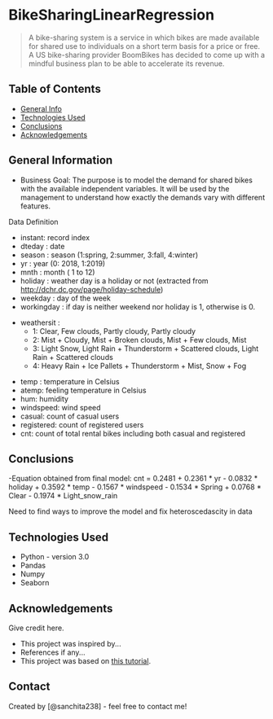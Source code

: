 # BikeSharingLinearRegression

> A bike-sharing system is a service in which bikes are made available for shared use to individuals on a short term basis for a price or free. A US bike-sharing provider BoomBikes has decided to come up with a mindful business plan to be able to accelerate its revenue.

## Table of Contents
* [General Info](#general-information)
* [Technologies Used](#technologies-used)
* [Conclusions](#conclusions)
* [Acknowledgements](#acknowledgements)

<!-- You can include any other section that is pertinent to your problem -->

## General Information
- Business Goal:
The purpose is to model the demand for shared bikes with the available independent variables. It will be used by the management to understand how exactly the demands vary with different features.

Data Definition
- instant: record index
- dteday : date
- season : season (1:spring, 2:summer, 3:fall, 4:winter)
- yr : year (0: 2018, 1:2019)
- mnth : month ( 1 to 12)
- holiday : weather day is a holiday or not (extracted from http://dchr.dc.gov/page/holiday-schedule)
- weekday : day of the week
- workingday : if day is neither weekend nor holiday is 1, otherwise is 0.
+ weathersit : 
    - 1: Clear, Few clouds, Partly cloudy, Partly cloudy
    - 2: Mist + Cloudy, Mist + Broken clouds, Mist + Few clouds, Mist
    - 3: Light Snow, Light Rain + Thunderstorm + Scattered clouds, Light Rain + Scattered clouds
    - 4: Heavy Rain + Ice Pallets + Thunderstorm + Mist, Snow + Fog
- temp : temperature in Celsius
- atemp: feeling temperature in Celsius
- hum: humidity
- windspeed: wind speed
- casual: count of casual users
- registered: count of registered users
- cnt: count of total rental bikes including both casual and registered


## Conclusions
-Equation obtained from final model:
cnt = 0.2481 + 0.2361 * yr - 0.0832 * holiday + 0.3592 * temp - 0.1567 * windspeed - 0.1534 * Spring + 0.0768 * Clear - 0.1974 * Light_snow_rain

Need to find ways to improve the model and fix heteroscedascity in data


## Technologies Used
- Python - version 3.0
- Pandas
- Numpy
- Seaborn

## Acknowledgements
Give credit here.
- This project was inspired by...
- References if any...
- This project was based on [this tutorial](https://www.example.com).


## Contact
Created by [@sanchita238] - feel free to contact me!


<!-- Optional -->
<!-- ## License -->
<!-- This project is open source and available under the [... License](). -->

<!-- You don't have to include all sections - just the one's relevant to your project -->